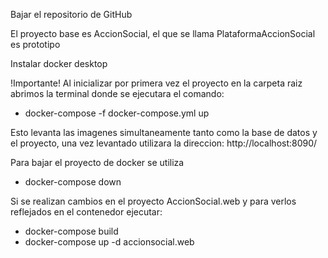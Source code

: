 Bajar el repositorio de GitHub

El proyecto base es AccionSocial, el que se llama PlataformaAccionSocial es prototipo


Instalar docker desktop

!Importante!
Al inicializar por primera vez el proyecto en la carpeta raiz abrimos la terminal donde se ejecutara el comando:

- docker-compose -f docker-compose.yml up
  
Esto levanta las imagenes simultaneamente tanto como la base de datos y el proyecto, una vez levantado utilizara la direccion:
http://localhost:8090/

Para bajar el proyecto de docker se utiliza

- docker-compose down

Si se realizan cambios en el proyecto AccionSocial.web y para verlos reflejados en el contenedor ejecutar:

- docker-compose build
- docker-compose up -d accionsocial.web

